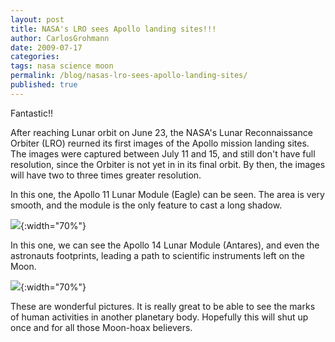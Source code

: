 ```yaml
---
layout: post
title: NASA's LRO sees Apollo landing sites!!!
author: CarlosGrohmann
date: 2009-07-17
categories: 
tags: nasa science moon
permalink: /blog/nasas-lro-sees-apollo-landing-sites/
published: true
---
```


Fantastic!!  

After reaching Lunar orbit on June 23, the NASA's Lunar Reconnaissance Orbiter (LRO) reurned its first images of the Apollo mission landing sites. The images were captured between July 11 and 15, and still don't have full resolution, since the Orbiter is not yet in in its final orbit. By then, the images will have two to three times greater resolution.  

In this one, the Apollo 11 Lunar Module (Eagle) can be seen. The area is very smooth, and the module is the only feature to cast a long shadow.  

![](http://www.nasa.gov/images/content/369234main_lroc_apollo11labeled_256x256.jpg){:width="70%"}   

In this one, we can see the Apollo 14 Lunar Module (Antares), and even the astronauts footprints, leading a path to scientific instruments left on the Moon.  

![](http://www.nasa.gov/images/content/369228main_ap14labeled_540.jpg){:width="70%"}   

  
These are wonderful pictures. It is really great to be able to see the marks of human activities in another planetary body. Hopefully this will shut up once and for all those Moon-hoax believers.
